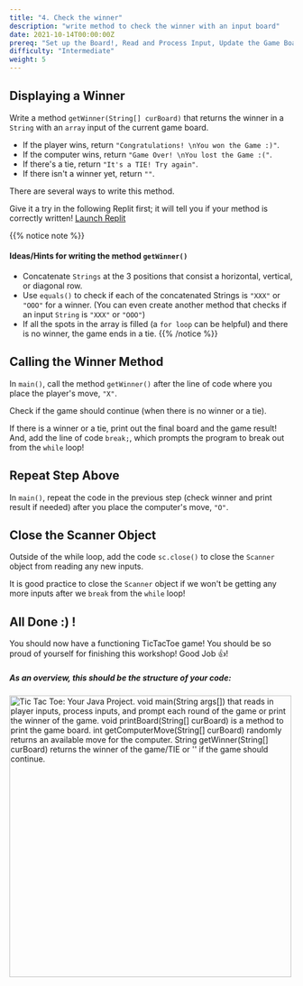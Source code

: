 ```yaml
---
title: "4. Check the winner"
description: "write method to check the winner with an input board"
date: 2021-10-14T00:00:00Z
prereq: "Set up the Board!, Read and Process Input, Update the Game Board"
difficulty: "Intermediate"
weight: 5
---
```


## Displaying a Winner

Write a method `getWinner(String[] curBoard)` that returns the winner in a `String` with an `array` input of the current game board. 

- If the player wins, return `"Congratulations! \nYou won the Game :)"`.
- If the computer wins, return `"Game Over! \nYou lost the Game :("`.
- If there's a tie, return `"It's a TIE! Try again"`.
- If there isn't a winner yet, return `""`.

There are several ways to write this method.

Give it a try in the following Replit first; it will tell you if your method is correctly written!
<a class="my-2 mx-4 btn btn-info" href="https://replit.com/@nuevofoundation/JavaTicTacToegetWinner" target="_blank">Launch Replit</a>

{{% notice note %}}
#### Ideas/Hints for writing the method `getWinner()`

- Concatenate `Strings` at the 3 positions that consist a horizontal, vertical, or diagonal row.
- Use `equals()` to check if each of the concatenated Strings is `"XXX"` or `"OOO"` for a winner. (You can even create another method that checks if an input `String` is `"XXX"` or `"OOO"`)
- If all the spots in the array is filled (a `for loop` can be helpful) and there is no winner, the game ends in a tie.
{{% /notice %}}

## Calling the Winner Method

In `main()`, call the method `getWinner()` after the line of code where you place the player's move, `"X"`.

Check if the game should continue (when there is no winner or a tie).

If there is a winner or a tie, print out the final board and the game result! And, add the line of code `break;`, which prompts the program to break out from the `while` loop!

## Repeat Step Above

In `main()`, repeat the code in the previous step (check winner and print result if needed) after you place the computer's move, `"O"`.

## Close the Scanner Object

Outside of the while loop, add the code `sc.close()` to close the `Scanner` object from reading any new inputs. 

It is good practice to close the `Scanner` object if we won't be getting any more inputs after we `break` from the `while` loop!

## All Done :) !

You should now have a functioning TicTacToe game! You should be so proud of yourself for finishing this workshop! Good Job 👍!

##### As an overview, this should be the structure of your code:
<img src="../images/code.png" height="500" alt="Tic Tac Toe: Your Java Project. void main(String args[]) that reads in player inputs, process inputs, and prompt each round of the game or print the winner of the game. void printBoard(String[] curBoard) is a method to print the game board. int getComputerMove(String[] curBoard) randomly returns an available move for the computer. String getWinner(String[] curBoard) returns the winner of the game/TIE or '' if the game should continue."/> 
